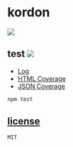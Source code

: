 # kordon

![](http://f.cl.ly/items/251n2b0Z081B2Y2E2w1y/logofinal@240.png)

## test ![](https://travis-ci.org/kordon/cursor)

 * [Log](kordon/blob/master/test/results/test.md)
 * [HTML Coverage](http://f.cl.ly/items/0s3w0d1R1H0w243H3h3d/coverage.html)
 * [JSON Coverage](kordon/blob/master/test/results/coverage.json)

```bash
npm test
```

## [license](kordon/blob/master/license.md)

```bash
MIT
```